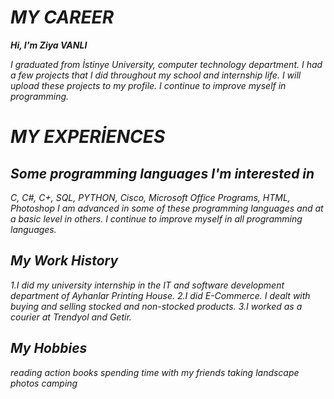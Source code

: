  # *MY CAREER*

**_Hi, I'm Ziya VANLI_**
  
*I graduated from İstinye University, computer technology department.
I had a few projects that I did throughout my school and internship life.
I will upload these projects to my profile. I continue to improve myself in programming.*




# **_MY EXPERİENCES_** 
## *Some programming languages ​​I'm interested in*
*C, C#, C+, SQL, PYTHON, Cisco, Microsoft Office Programs, HTML, Photoshop
I am advanced in some of these programming languages ​​and at a basic level in others.
I continue to improve myself in all programming languages.*

## *My Work History*
*1.I did my university internship in the IT and software development department of Ayhanlar Printing House.
2.I did E-Commerce. I dealt with buying and selling stocked and non-stocked products.
3.I worked as a courier at Trendyol and Getir.*




## *My Hobbies*
*reading action books
spending time with my friends 
taking landscape photos* 
*camping*

<!---
Ziyavnl/Ziyavnl is a ✨ special ✨ repository because its `README.md` (this file) appears on your GitHub profile.
You can click the Preview link to take a look at your changes.
--->
